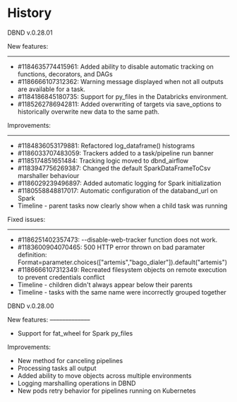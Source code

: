 History
=======


DBND v.0.28.01

New features:
____________

- #1184635774415961: Added ability to disable automatic tracking on functions, decorators, and DAGs
- #1186666107312362: Warning message displayed when not all outputs are available for a task.
- #1184186845180735: Support for py_files in the Databricks environment.
- #1185262786942811: Added overwriting of targets via save_options to historically overwrite new data to the same path.

Improvements:
_____________
- #1184836053179881: Refactored log_dataframe() histograms
- #1186033707483059: Trackers added to a task/pipeline run banner
- #1185174851651484: Tracking logic moved to dbnd_airflow
- #1183947756269387: Changed the default SparkDataFrameToCsv marshaller behaviour
- #1186029239496897: Added automatic logging for Spark initialization
- #1180558848817017: Automatic configuration of the databand_url on Spark
- Timeline - parent tasks now clearly show when a child task was running

Fixed issues:
_____________

- #1186251402357473: --disable-web-tracker function does not work.
- #1183600904070465: 500 HTTP error thrown on bad paramater definition: Format=parameter.choices(["artemis","bago_dialer"]).default("artemis")
- #1186666107312349: Recreated filesystem objects on remote execution to prevent credentials conflict
- Timeline - children didn't always appear below their parents
- Timeline - tasks with the same name were incorrectly grouped together



DBND v.0.28.00

New features:
–––––––––––––
- Support for fat_wheel for Spark py_files


Improvements:
- New method for canceling pipelines
- Processing tasks all output
- Added ability to move objects across multiple environments
- Logging marshalling operations in DBND
- New pods retry behavior for pipelines running on Kubernetes